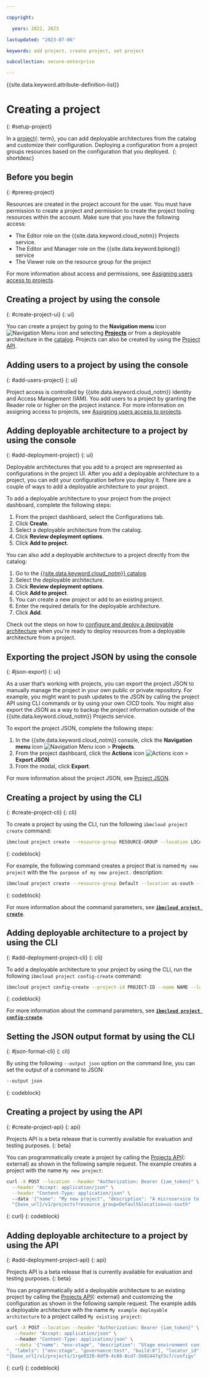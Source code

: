 ```yaml
---

copyright:

  years: 2022, 2023

lastupdated: "2023-07-06"

keywords: add project, create project, set project

subcollection: secure-enterprise

---
```


{{site.data.keyword.attribute-definition-list}}


# Creating a project
{: #setup-project}

In a [project](#x2035151){: term}, you can add deployable architectures from the catalog and customize their configuration. Deploying a configuration from a project groups resources based on the configuration that you deployed. 
{: shortdesc}

## Before you begin
{: #prereq-project}

Resources are created in the project account for the user. You must have permission to create a project and permission to create the project tooling resources within the account. Make sure that you have the following access:

* The Editor role on the {{site.data.keyword.cloud_notm}} Projects service.
* The Editor and Manager role on the {{site.data.keyword.bplong}} service
* The Viewer role on the resource group for the project

For more information about access and permissions, see [Assigning users access to projects](/docs/secure-enterprise?topic=secure-enterprise-access-project).

## Creating a project by using the console
{: #create-project-ui}
{: ui}

You can create a project by going to the **Navigation menu** icon ![Navigation Menu icon](../icons/icon_hamburger.svg "Menu") and selecting **[Projects](/projects/)** or from a deployable architecture in the [catalog](/catalog/). Projects can also be created by using the [Project API](https://{DomainName}/apidocs/projects).

## Adding users to a project by using the console
{: #add-users-project}
{: ui}

Project access is controlled by {{site.data.keyword.cloud_notm}} Identity and Access Management (IAM). You add users to a project by granting the Reader role or higher on the project instance. For more information on assigning access to projects, see [Assigning users access to projects](/docs/secure-enterprise?topic=secure-enterprise-access-project).

## Adding deployable architecture to a project by using the console
{: #add-deployment-project}
{: ui}

Deployable architectures that you add to a project are represented as configurations in the project UI. After you add a deployable architecture to a project, you can edit your configuration before you deploy it. There are a couple of ways to add a deployable architecture to your project.

To add a deployable architecture to your project from the project dashboard, complete the following steps:

1. From the project dashboard, select the Configurations tab.
1. Click **Create**.
1. Select a deployable architecture from the catalog.
1. Click **Review deployment options**.
1. Click **Add to project**. 

You can also add a deployable architecture to a project directly from the catalog:

1. Go to the [{{site.data.keyword.cloud_notm}} catalog](/catalog).
1. Select the deployable architecture.
1. Click **Review deployment options**. 
1. Click **Add to project**.
1. You can create a new project or add to an existing project.
1. Enter the required details for the deployable architecture.
1. Click **Add**.

Check out the steps on how to [configure and deploy a deployable architecture](/docs/secure-enterprise?topic=secure-enterprise-config-project) when you're ready to deploy resources from a deployable architecture from a project.

## Exporting the project JSON by using the console
{: #json-export}
{: ui}

As a user that’s working with projects, you can export the project JSON to manually manage the project in your own public or private repository. For example, you might want to push updates to the JSON by calling the project API using CLI commands or by using your own CICD tools. You might also export the JSON as a way to backup the project information outside of the {{site.data.keyword.cloud_notm}} Projects service.

To export the project JSON, complete the following steps:
1. In the {{site.data.keyword.cloud_notm}} console, click the **Navigation menu** icon ![Navigation Menu icon](../icons/icon_hamburger.svg "Menu") > **Projects**.
1. From the project dashboard, click the **Actions** icon ![Actions icon](../icons/action-menu-icon.svg "Actions") > **Export JSON**
1. From the modal, click **Export**.

For more information about the project JSON, see [Project JSON](/docs/secure-enterprise?topic=secure-enterprise-json-project).



## Creating a project by using the CLI
{: #create-project-cli}
{: cli}

To create a project by using the CLI, run the following `ibmcloud project create` command:

```sh
ibmcloud project create --resource-group RESOURCE-GROUP --location LOCATION --name NAME [--description DESCRIPTION] [--destroy-on-delete DESTROY-ON-DELETE]
```
{: codeblock}

For example, the following command creates a project that is named `My new project` with the `The purpose of my new project.` description:

```sh
ibmcloud project create --resource-group Default --location us-south --name My new project --description The purpose of my new project.
```
{: codeblock}

For more information about the command parameters, see [**`ibmcloud project create`**](/docs/secure-enterprise?topic=secure-enterprise-projects-cli#project-cli-create-command).

## Adding deployable architecture to a project by using the CLI
{: #add-deployment-project-cli}
{: cli}

To add a deployable architecture to your project by using the CLI, run the following `ibmcloud project config-create` command:

```sh
ibmcloud project config-create --project-id PROJECT-ID --name NAME --locator-id LOCATOR-ID [--id ID] [--labels LABELS] [--description DESCRIPTION] [--authorizations AUTHORIZATIONS] [--compliance-profile COMPLIANCE-PROFILE] [--input INPUT] [--setting SETTING]
```
{: codeblock}

For more information about the command parameters, see [**`ibmcloud project config-create`**](/docs/secure-enterprise?topic=secure-enterprise-projects-cli#project-cli-config-create-command).

## Setting the JSON output format by using the CLI
{: #json-format-cli}
{: cli}

By using the following `--output json` option on the command line, you can set the output of a command to JSON: 

```sh
--output json
```
{: codeblock}

## Creating a project by using the API
{: #create-project-api}
{: api}

Projects API is a beta release that is currently available for evaluation and testing purposes.
{: beta}

You can programmatically create a project by calling the [Projects API](/apidocs/projects#create-project){: external} as shown in the following sample request. The example creates a project with the name `My new project`:

```bash
curl -X POST --location --header "Authorization: Bearer {iam_token}" \
  --header "Accept: application/json" \
  --header "Content-Type: application/json" \ 
  --data '{"name": "My new project", "description": "A microservice to deploy on top of ACME infrastructure", "configs": [{"labels": [], "output": [{"name": "id"},{"name": "crn"}], "input": [{"name": "ibmcloud_api_key", "type": "password", "required": false, "default": "__NOT_SET__", "value": "1234567"},{"name": "image_id", "type": "string", "required": false, "default": "r134-ab47c72d-b11c-417b-a442-9f1ca6a6f5ed"},{"name": "machine_type", "type": "string", "required": false, "default": "cx2-32x64"},{"name": "name", "type": "string", "required": true, "default": "solution"}], "name": "my config", "type": "schematics_blueprint", "locator_id": "1082e7d2-5e2f-0a11-a3bc-f88a8e1931fc.0997e7ee-d387-497f-aba5-aafa80fa0f74-global", "description": "vpc solution"}}' \
  "{base_url}/v1/projects?resource_group=Default&location=us-south"
```
{: curl}
{: codeblock}

## Adding deployable architecture to a project by using the API
{: #add-deployment-project-api}
{: api}

Projects API is a beta release that is currently available for evaluation and testing purposes.
{: beta}

You can programmatically add a deployable architecture to an existing project by calling the [Projects API](/apidocs/projects#create-config){: external} and customizing the configuration as shown in the following sample request. The example adds a deployable architecture with the name `My example deployable architecture` to a project called `My existing project`:

```bash
curl -X POST --location --header "Authorization: Bearer {iam_token}" \
   --header "Accept: application/json" \ 
   --header "Content-Type: application/json" \
   --data '{"name": "env-stage", "description": "Stage environment configuration.
", "labels": ["env:stage", "governance:test", "build:0"], "locator_id": "1082e7d2-5e2f-0a11-a3bc-f88a8e1931fc.018edf04-e772-4ca2-9785-03e8e03bef72-global", "input": [{"name": "account_id", "type": "string", "value": "$configs[].name["account-stage"].input.account_id"}, {"name": "resource_group", "type": "string", "value": "stage"}, {"name": "access_tags", "type": "array", "value": ["env:stage"]}, {"name": "logdna_name", "type": "string", "value": "name of the LogDNA stage service instance"}, {"name": "sysdig_name","type": "string", "value": "name of the SysDig stage service instance"}], "setting": [{"name": "IBMCLOUD_TOOLCHAIN_ENDPOINT", "value": "https://api.us-south.devops.dev.cloud.ibm.com"}]}' \  
"{base_url}/v1/projects/1rge0328-0df9-4c88-8cd7-5602447qf3c7/configs"
```
{: curl}
{: codeblock}

